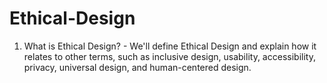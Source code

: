 # Ethical-Design
 
 1. What is Ethical Design? - We'll define Ethical Design and explain how it relates to other terms, such as inclusive design, usability, accessibility, privacy, universal design, and human-centered design.  
